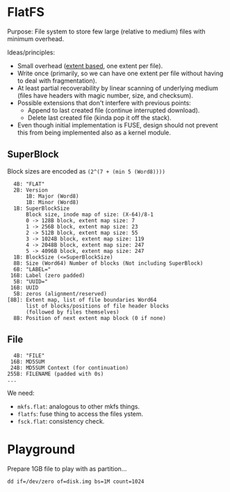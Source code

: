 # FlatFS

Purpose: File system to store few large (relative to medium) files with minimum
overhead.

Ideas/principles:

* Small overhead ([extent based](https://en.wikipedia.org/wiki/Extent_\(file_systems\)), one extent per file).
* Write once (primarily, so we can have one extent per file without having to deal with fragmentation).
* At least partial recoverability by linear scanning of underlying medium (files have headers with magic number, size, and checksum).
* Possible extensions that don't interfere with previous points:
    * Append to last created file (continue interrupted download).
    * Delete last created file (kinda pop it off the stack).
* Even though initial implementation is FUSE, design should
  not prevent this from being implemented also as a kernel module.

## SuperBlock

Block sizes are encoded as `(2^(7 + (min 5 (Word8))))`
```
  4B: "FLAT"
  2B: Version
      1B: Major (Word8)
      1B: Minor (Word8)
  1B: SuperBlockSize
      Block size, inode map of size: (X-64)/8-1
      0 -> 128B block, extent map size: 7
      1 -> 256B block, extent map size: 23
      2 -> 512B block, extent map size: 55
      3 -> 1024B block, extent map size: 119
      4 -> 2048B block, extent map size: 247
      5 -> 4096B block, extent map size: 247
  1B: BlockSize (<=SuperBlockSize)
  8B: Size (Word64) Number of blocks (Not including SuperBlock)
  6B: "LABEL="
 16B: Label (zero padded)
  5B: "UUID="
 16B: UUID
  5B: zeros (alignment/reserved)
[8B]: Extent map, list of file boundaries Word64
      list of blocks/positions of file header blocks
      (followed by files themselves)
  8B: Position of next extent map block (0 if none)
```


## File

```
  4B: "FILE"
 16B: MD5SUM
 24B: MD5SUM Context (for continuation)
255B: FILENAME (padded with 0s)
...
```

We need:
* `mkfs.flat`: analogous to other mkfs things.
* `flatfs`: fuse thing to access the files ystem.
* `fsck.flat`: consistency check.

# Playground

Prepare 1GB file to play with as partition...
```
dd if=/dev/zero of=disk.img bs=1M count=1024
```
